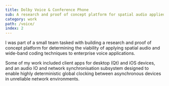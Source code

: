 ```yaml
---
title: Dolby Voice & Conference Phone
sub: A research and proof of concept platform for spatial audio applied to tele-presence.
category: work
path: /voice/
index: 2
---
```


I was part of a small team tasked with building a research and proof of concept platform for determining the viability of applying spatial audio and wide-band coding techniques to enterprise voice applications.

Some of my work included client apps for desktop (Qt) and iOS devices, and an audio IO and network synchronisation subsystem designed to enable highly deterministic global clocking between asynchronous devices in unreliable network environments.
